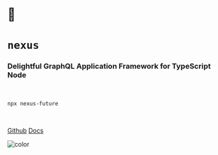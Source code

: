 # 🎄

# `nexus`

### Delightful GraphQL Application Framework for TypeScript Node

<br>

```cli
npx nexus-future
```

<br>

[Github](https://github.com/graphql-nexus/nexus-future)
[Docs](/README)

<!-- background color -->

![color](#2F2C40)
